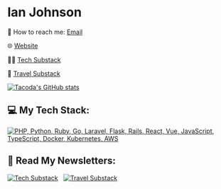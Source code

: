 # Ian Johnson

💬 How to reach me: [Email](mailto:tacoda@hey.com)

🌐 [Website](https://tacoda.github.io)

🧑‍💻 [Tech Substack](https://diffengine.substack.com/)

🧳 [Travel Substack](https://roamingroots.substack.com/)


[![Tacoda's GitHub stats](https://github-readme-stats.vercel.app/api?username=tacoda)](https://github.com/anuraghazra/github-readme-stats)

## 💻 My Tech Stack:

[![PHP, Python, Ruby, Go, Laravel, Flask, Rails, React, Vue, JavaScript, TypeScript, Docker, Kubernetes, AWS](https://skillicons.dev/icons?i=php,python,ruby,go,laravel,flask,rails,react,vue,js,ts,docker,kubernetes,aws)](https://skillicons.dev)

## 📖 Read My Newsletters:

<p>
    <a target="_blank"href="https://diffengine.substack.com/"><img alt="Tech Substack" src="https://img.shields.io/badge/Substack-orange?style=for-the-badge&logo=substack&logoColor=white" /></a>&nbsp;&nbsp;
    <a target="_blank"href=https://roamingroots.substack.com/"><img alt="Travel Substack" src="https://img.shields.io/badge/Substack-orange?style=for-the-badge&logo=hashnode&logoColor=white" /></a>&nbsp;&nbsp;
</p>
